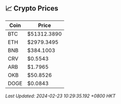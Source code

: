 ## 📈 Crypto Prices

| Coin | Price |
| ---- | ----- |
| BTC | $51312.3890 |
| ETH | $2979.3495 |
| BNB | $384.1003 |
| CRV | $0.5543 |
| ARB | $1.7965 |
| OKB | $50.8526 |
| DOGE | $0.0843 |

_Last Updated: 2024-02-23 10:29:35.192 +0800 HKT_